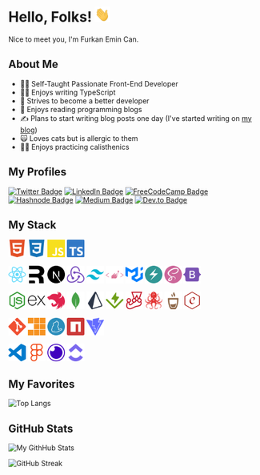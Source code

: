# Hello, Folks! <img src="./assets/images/wave.gif" alt="Wave gif" width="30px" height="30px"/>

Nice to meet you, I'm Furkan Emin Can.

## About Me

- 😶‍🌫️ Self-Taught Passionate Front-End Developer
- 🧑‍💻 Enjoys writing TypeScript
- 🎯 Strives to become a better developer
- 📖 Enjoys reading programming blogs
- ✍️ Plans to start writing blog posts one day (I've started writing on [my blog](https://femincan.dev))
- 🙀 Loves cats but is allergic to them
- 🤸‍♂️ Enjoys practicing calisthenics

## My Profiles

[![Twitter Badge](https://img.shields.io/badge/Twitter-1DA1F2?style=for-the-badge&logo=twitter&logoColor=white)](https://twitter.com/femincan)
[![LinkedIn Badge](https://img.shields.io/badge/LinkedIn-0077B5?style=for-the-badge&logo=linkedin&logoColor=white)](https://www.linkedin.com/in/femincan)
[![FreeCodeCamp Badge](https://img.shields.io/badge/Freecodecamp-%23123.svg?&style=for-the-badge&logo=freecodecamp&logoColor=white)](https://www.freecodecamp.org/femincan)
[![Hashnode Badge](https://img.shields.io/badge/Hashnode-2962FF?style=for-the-badge&logo=hashnode&logoColor=white)](https://hashnode.com/@femincan)
[![Medium Badge](https://img.shields.io/badge/Medium-12100E?style=for-the-badge&logo=medium&logoColor=white)](https://medium.com/@femincan)
[![Dev.to Badge](https://img.shields.io/badge/dev.to-0A0A0A?style=for-the-badge&logo=dev.to&logoColor=white)](https://dev.to/femincan)

## My Stack

<a href="https://html.spec.whatwg.org/" target="_blank" rel="noreferrer"><img src="assets/icons/html.svg" alt="html" width="35" height="35"/></a>
<a href="https://www.w3.org/Style/CSS/Overview.en.html" target="_blank" rel="noreferrer"><img src="assets/icons/css.svg" alt="css" width="35" height="35"/></a>
<a href="https://www.javascript.com" target="_blank" rel="noreferrer"><img src="assets/icons/javascript.svg" alt="javascript" width="35" height="35"/></a>
<a href="https://www.typescriptlang.org" target="_blank" rel="noreferrer"><img src="assets/icons/typescript.svg" alt="typescript" width="35" height="35"/></a>

<a href="https://reactjs.org" target="_blank" rel="noreferrer"><img src="assets/icons/react.svg" alt="react" width="35" height="35"/></a>
<a href="https://remix.run" target="_blank" rel="noreferrer"><img src="assets/icons/remix.svg" alt="remix" width="35" height="35"/></a>
<a href="https://nextjs.org" target="_blank" rel="noreferrer"><img src="assets/icons/nextdotjs.svg" alt="next js" width="35" height="35"/></a>
<a href="https://redux.js.org" target="_blank" rel="noreferrer"><img src="assets/icons/redux.svg" alt="redux" width="35" height="35"/></a>
<a href="https://tailwindcss.com" target="_blank" rel="noreferrer"><img src="assets/icons/tailwind.svg" alt="tailwindcss" width="35" height="35"/></a>
<a href="https://styled-components.com" target="_blank" rel="noreferrer"><img src="assets/icons/styledcomponents.svg" alt="styled components" width="35" height="35"/></a>
<a href="https://mui.com" target="_blank" rel="noreferrer"><img src="assets/icons/mui.svg" alt="material ui" width="35" height="35"/></a>
<a href="https://chakra-ui.com" target="_blank" rel="noreferrer"><img src="assets/icons/chakraui.svg" alt="chakra ui" width="35" height="35"/></a>
<a href="https://sass-lang.com" target="_blank" rel="noreferrer"><img src="assets/icons/sass.svg" alt="sass" width="35" height="35"/></a>
<a href="https://getbootstrap.com" target="_blank" rel="noreferrer"><img src="assets/icons/bootstrap.svg" alt="bootstrap" width="35" height="35"/></a>

<a href="https://nodejs.org" target="_blank" rel="noreferrer"><img src="assets/icons/nodejs.svg" alt="node js" width="35" height="35"/></a>
<a href="https://expressjs.com" target="_blank" rel="noreferrer"><img src="assets/icons/express.svg" alt="express js" width="35" height="35"/></a>
<a href="https://nestjs.com" target="_blank" rel="noreferrer"><img src="assets/icons/nestjs.svg" alt="nest js" width="35" height="35"/></a>
<a href="https://www.mongodb.com" target="_blank" rel="noreferrer"><img src="assets/icons/mongo.svg" alt="mongo db" width="35" height="35"/></a>
<a href="https://prisma.io" target="_blank" rel="noreferrer"><img src="assets/icons/prisma.svg" alt="prisma" width="35" height="35"/></a>
<a href="https://vitest.dev" target="_blank" rel="noreferrer"><img src="assets/icons/vitest.svg" alt="vitest" width="35" height="35"/></a>
<a href="https://jestjs.io" target="_blank" rel="noreferrer"><img src="assets/icons/jest.svg" alt="jest" width="35" height="35"/></a>
<a href="https://testing-library.com" target="_blank" rel="noreferrer"><img src="assets/icons/testinglibrary.svg" alt="testing library" width="35" height="35"/></a>
<a href="https://mochajs.org" target="_blank" rel="noreferrer"><img src="assets/icons/mocha.svg" alt="mocha js" width="35" height="35"/></a>
<a href="https://www.chaijs.com" target="_blank" rel="noreferrer"><img src="assets/icons/chai.svg" alt="chai js" width="35" height="35"/></a>

<a href="https://git-scm.com" target="_blank" rel="noreferrer"><img src="assets/icons/git.svg" alt="git" width="35" height="35"/></a>
<a href="https://pnpm.io" target="_blank" rel="noreferrer"><img src="assets/icons/pnpm.svg" alt="pnpm" width="35" height="35"/></a>
<a href="https://yarnpkg.com" target="_blank" rel="noreferrer"><img src="assets/icons/yarn.svg" alt="yarn" width="35" height="35"/></a>
<a href="https://npmjs.com" target="_blank" rel="noreferrer"><img src="assets/icons/npm.svg" alt="npm" width="35" height="35"/></a>
<a href="https://vitejs.dev" target="_blank" rel="noreferrer"><img src="assets/icons/vite.svg" alt="vite" width="35" height="35"/></a>

<a href="https://code.visualstudio.com" target="_blank" rel="noreferrer"><img src="assets/icons/vscode.svg" alt="visual studio code" width="35" height="35"/></a>
<a href="https://www.figma.com" target="_blank" rel="noreferrer"><img src="assets/icons/figma.svg" alt="figma" width="35" height="35"/></a>
<a href="https://insomnia.rest" target="_blank" rel="noreferrer"><img src="assets/icons/insomnia.svg" alt="insomnia" width="35" height="35"/></a>
<a href="https://clickup.com" target="_blank" rel="noreferrer"><img src="assets/icons/clickup.svg" alt="clickup" width="35" height="35"/></a>

## My Favorites

![Top Langs](https://github-readme-stats.vercel.app/api/top-langs/?username=femincan&theme=react)

## GitHub Stats

![My GithHub Stats](https://github-readme-stats.vercel.app/api?username=femincan&show_icons=true&count_private=true&theme=react&custom_title=My%20GithHub%20Stats)

![GitHub Streak](https://streak-stats.demolab.com?user=femincan&theme=react)
